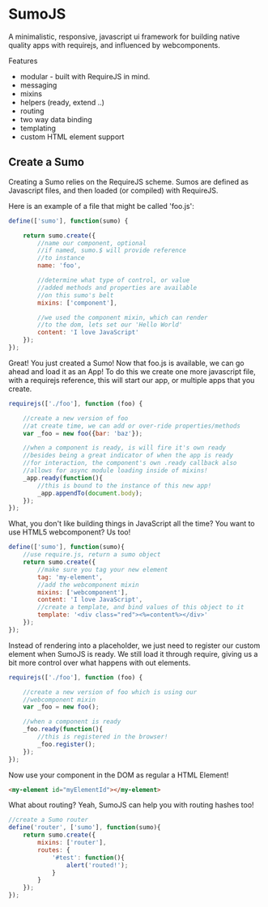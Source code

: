 SumoJS
======

A minimalistic, responsive, javascript ui framework for building native quality apps with requirejs, and influenced by webcomponents.

Features

* modular - built with RequireJS in mind.
* messaging
* mixins
* helpers (ready, extend ..)
* routing
* two way data binding
* templating
* custom HTML element support


Create a Sumo
-------------

Creating a Sumo relies on the RequireJS scheme. Sumos are defined as Javascript files, and then loaded (or compiled) with RequireJS.

Here is an example of a file that might be called 'foo.js':


```javascript
define(['sumo'], function(sumo) {

    return sumo.create({
        //name our component, optional
        //if named, sumo.$ will provide reference
        //to instance
        name: 'foo',

        //determine what type of control, or value
        //added methods and properties are available
        //on this sumo's belt
        mixins: ['component'],

        //we used the component mixin, which can render
        //to the dom, lets set our 'Hello World'
        content: 'I love JavaScript'
    });
});
```

Great! You just created a Sumo! Now that foo.js is available, we can go ahead and load it as an App! To do this we create one more javascript file, with a requirejs reference, this will start our app, or multiple apps that you create.

```javascript
requirejs(['./foo'], function (foo) {

    //create a new version of foo
    //at create time, we can add or over-ride properties/methods
    var _foo = new foo({bar: 'baz'});

    //when a component is ready, is will fire it's own ready
    //besides being a great indicator of when the app is ready
    //for interaction, the component's own .ready callback also
    //allows for async module loading inside of mixins!
    _app.ready(function(){
        //this is bound to the instance of this new app!
        _app.appendTo(document.body);
    });
});
```

What, you don't like building things in JavaScript all the time? You want to use HTML5 webcomponent? Us too!

```javascript
define(['sumo'], function(sumo){
    //use require.js, return a sumo object
    return sumo.create({
        //make sure you tag your new element
        tag: 'my-element',
        //add the webcomponent mixin
        mixins: ['webcomponent'],
        content: 'I love JavaScript',
        //create a template, and bind values of this object to it
        template: '<div class="red"><%=content%></div>'
    });
});
```

Instead of rendering into a placeholder, we just need to register our custom element when SumoJS is ready.
We still load it through require, giving us a bit more control over what happens with out elements.


```javascript
requirejs(['./foo'], function (foo) {

    //create a new version of foo which is using our
    //webcomponent mixin
    var _foo = new foo();

    //when a component is ready
    _foo.ready(function(){
        //this is registered in the browser!
        _foo.register();
    });
});
```

Now use your component in the DOM as regular a HTML Element!
```html
<my-element id="myElementId"></my-element>
```

What about routing? Yeah, SumoJS can help you with routing hashes too!

```javascript
//create a Sumo router
define('router', ['sumo'], function(sumo){
    return sumo.create({
        mixins: ['router'],
        routes: {
            '#test': function(){
                alert('routed!');
            }
        }
    });
});
```